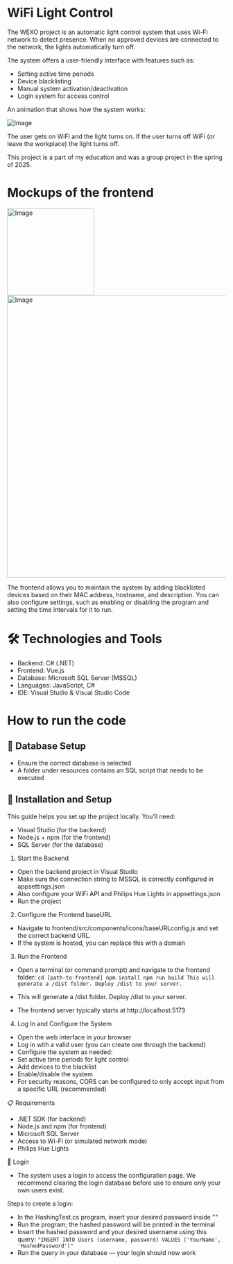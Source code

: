 # WiFi Light Control
The WEXO project is an automatic light control system that uses Wi-Fi network to detect presence. When no approved devices are connected to the network, the lights automatically turn off.

The system offers a user-friendly interface with features such as:
- Setting active time periods
- Device blacklisting
- Manual system activation/deactivation
- Login system for access control

An animation that shows how the system works:

![Image](https://github.com/user-attachments/assets/b6edb2fa-6ab5-4941-9f04-b9232f648de1)

The user gets on WiFi and the light turns on. If the user turns off WiFi (or leave the workplace) the light turns off.

This project is a part of my education and was a group project in the spring of 2025.

# Mockups of the frontend
<img width="200" alt="Image" src="https://github.com/user-attachments/assets/6a9d8202-8630-4400-8148-4914a8da5205" />
<img width="650" alt="Image" src="https://github.com/user-attachments/assets/d2f6e12e-b6af-41f2-b8fa-10ca631c213f" />

The frontend allows you to maintain the system by adding blacklisted devices based on their MAC address, hostname, and description. You can also configure settings, such as enabling or disabling the program and setting the time intervals for it to run.

# 🛠️ Technologies and Tools
- Backend: C# (.NET)
- Frontend: Vue.js
- Database: Microsoft SQL Server (MSSQL)
- Languages: JavaScript, C#
- IDE: Visual Studio & Visual Studio Code

# How to run the code
## 🚀 Database Setup
- Ensure the correct database is selected
- A folder under resources contains an SQL script that needs to be executed

## 🚀 Installation and Setup
This guide helps you set up the project locally. You’ll need:
- Visual Studio (for the backend)
- Node.js + npm (for the frontend)
- SQL Server (for the database)

1. Start the Backend
- Open the backend project in Visual Studio
- Make sure the connection string to MSSQL is correctly configured in appsettings.json
- Also configure your WiFi API and Philips Hue Lights in appsettings.json
- Run the project

2. Configure the Frontend baseURL
- Navigate to frontend/src/components/icons/baseURLconfig.js and set the correct backend URL.
- If the system is hosted, you can replace this with a domain

3. Run the Frontend
- Open a terminal (or command prompt) and navigate to the frontend folder:
``
cd [path-to-frontend]
npm install
npm run build
This will generate a /dist folder. Deploy /dist to your server.
`` 

- This will generate a /dist folder. Deploy /dist to your server.
- The frontend server typically starts at http://localhost:5173

4. Log In and Configure the System
- Open the web interface in your browser
- Log in with a valid user (you can create one through the backend)
- Configure the system as needed:
- Set active time periods for light control
- Add devices to the blacklist
- Enable/disable the system
- For security reasons, CORS can be configured to only accept input from a specific URL (recommended)

📋 Requirements
- .NET SDK (for backend)
- Node.js and npm (for frontend)
- Microsoft SQL Server
- Access to Wi-Fi (or simulated network mode)
- Philips Hue Lights

🔐 Login
- The system uses a login to access the configuration page. We recommend clearing the login database before use to ensure only your own users exist.

Steps to create a login:
- In the HashingTest.cs program, insert your desired password inside ""
- Run the program; the hashed password will be printed in the terminal
- Insert the hashed password and your desired username using this query:
``
"INSERT INTO Users (username, password) VALUES ('YourName', 'HashedPassword')"
``
- Run the query in your database — your login should now work
